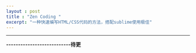 ```yaml
---
layout : post
title : "Zen Coding "
excerpt: "一种快速编写HTML/CSS代码的方法，搭配sublime使用极佳"
---
```


****




**---------------------------待更**




